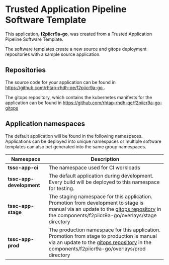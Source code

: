 # Trusted Application Pipeline Software Template

This application, **f2piicr9a-go**, was created from a Trusted Application Pipeline Software Template.

The software templates create a new source and gitops deployment repositories with a sample source application. 

## Repositories

The source code for your application can be found in [https://github.com/rhtap-rhdh-qe/f2piicr9a-go ](https://github.com/rhtap-rhdh-qe/f2piicr9a-go ).
 
The gitops repository, which contains the kubernetes manifests for the application can be found in 
[https://github.com/rhtap-rhdh-qe/f2piicr9a-go-gitops ](https://github.com/rhtap-rhdh-qe/f2piicr9a-go-gitops ) 

## Application namespaces 

The default application will be found in the following namespaces. Applications can be deployed into unique namespaces or multiple software templates can also bet generated into the same group namespaces.  

|  Namespace   |  Description   |  
| -------- | -------- |
| **tssc-app-ci** | The namespace used for CI workloads |
| **tssc-app-development** | The default application during development. Every build will be deployed to this namespace for testing. |
| **tssc-app-stage** | The staging namespace for this application. Promotion from development to stage is manual via an update to the [gitops repository](https://github.com/rhtap-rhdh-qe/f2piicr9a-go-gitops ) in the components/f2piicr9a-go/overlays/stage directory |
| **tssc-app-prod** | The production namespace for this application. Promotion from stage to production is manual via an update to the [gitops repository](https://github.com/rhtap-rhdh-qe/f2piicr9a-go-gitops ) in the components/f2piicr9a-go/overlays/prod directory |